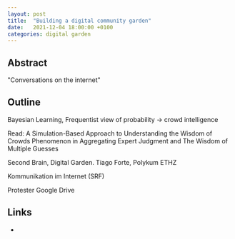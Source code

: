 ```yaml
---
layout: post
title:  "Building a digital community garden"
date:   2021-12-04 18:00:00 +0100
categories: digital garden
---
```


## Abstract
"Conversations on the internet"


## Outline

Bayesian Learning, Frequentist view of probability -> crowd intelligence

Read: A Simulation-Based Approach to Understanding the Wisdom of Crowds Phenomenon in Aggregating Expert Judgment and The Wisdom of Multiple Guesses

Second Brain, Digital Garden. Tiago Forte, Polykum ETHZ

Kommunikation im Internet (SRF)

Protester Google Drive



## Links

* 